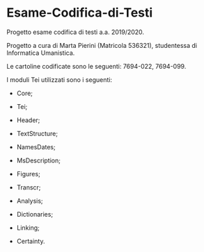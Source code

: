 # Esame-Codifica-di-Testi
Progetto esame codifica di testi a.a. 2019/2020.

Progetto a cura di Marta Pierini (Matricola 536321), studentessa di Informatica Umanistica.

Le cartoline codificate sono le seguenti: 7694-022, 7694-099.

I moduli Tei utilizzati sono i seguenti:

- Core;

- Tei;

- Header;

- TextStructure;

- NamesDates;

- MsDescription;

- Figures;

- Transcr;

- Analysis;

- Dictionaries;

- Linking;

- Certainty.
